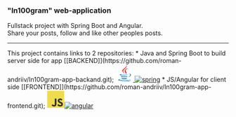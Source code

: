 ### "In100gram" web-application

Fullstack project with Spring Boot and Angular.<br> 
Share your posts, follow and like other peoples posts.
<hr>
This project contains links to 2 repositories:
* Java and Spring Boot to build server side for app [[BACKEND]](https://github.com/roman-andriiv/In100gram-app-backand.git); <a href="https://www.java.com" target="_blank" rel="noreferrer"><img src="https://raw.githubusercontent.com/devicons/devicon/master/icons/java/java-original.svg" alt="java" width="40" height="40"/></a><a href="https://spring.io/" target="_blank" rel="noreferrer"> <img src="https://www.vectorlogo.zone/logos/springio/springio-icon.svg" alt="spring" width="40" height="40"/></a>
* JS/Angular for client side [[FRONTEND]](https://github.com/roman-andriiv/In100gram-app-frontend.git); <a href="https://developer.mozilla.org/en-US/docs/Web/JavaScript" target="_blank" rel="noreferrer"><img src="https://raw.githubusercontent.com/devicons/devicon/master/icons/javascript/javascript-original.svg" alt="javascript" width="40" height="40"/></a><a href="https://angular.io" target="_blank" rel="noreferrer"><img src="https://angular.io/assets/images/logos/angular/angular.svg" alt="angular" width="40" height="40"/></a> 
